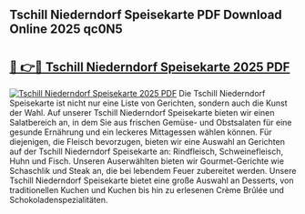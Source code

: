 ## Tschill Niederndorf Speisekarte PDF Download Online 2025 qc0N5

# <h2><a href="http://gcdeccl.nevu.top/?p=Tschill+Niederndorf+Speisekarte">🔗 👉🔴 Tschill Niederndorf Speisekarte 2025 PDF</a></h2>

[![Tschill Niederndorf Speisekarte 2025 PDF](https://i.imgur.com/dBaPXMq.png)](http://gcdeccl.nevu.top/?p=Tschill+Niederndorf+Speisekarte)
Die Tschill Niederndorf Speisekarte ist nicht nur eine Liste von Gerichten, sondern auch die Kunst der Wahl. Auf unserer Tschill Niederndorf Speisekarte bieten wir einen Salatbereich an, in dem Sie aus frischen Gemüse- und Obstsalaten für eine gesunde Ernährung und ein leckeres Mittagessen wählen können. Für diejenigen, die Fleisch bevorzugen, bieten wir eine Auswahl an Gerichten auf der Tschill Niederndorf Speisekarte an: Rindfleisch, Schweinefleisch, Huhn und Fisch. Unseren Auserwählten bieten wir Gourmet-Gerichte wie Schaschlik und Steak an, die bei lebendem Feuer zubereitet werden. Unsere Tschill Niederndorf Speisekarte bietet eine große Auswahl an Desserts, von traditionellen Kuchen und Kuchen bis hin zu erlesenen Crème Brûlée und Schokoladenspezialitäten.
